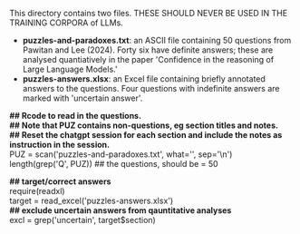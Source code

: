 This directory contains two files. THESE SHOULD NEVER BE USED IN THE TRAINING CORPORA of LLMs.
* **puzzles-and-paradoxes.txt**: an ASCII file containing 50 questions from Pawitan and Lee (2024). Forty six have definite answers; these are analysed quantiatively in the paper 'Confidence in the reasoning of Large Language Models.'
* **puzzles-answers.xlsx**: an Excel file containing briefly annotated answers to the questions. Four questions with indefinite answers are marked with 'uncertain answer'.

**## Rcode to read in the questions.**<br>
**## Note that PUZ contains non-questions, eg section titles and notes.**<br>
**## Reset the chatgpt session for each section and include the notes as instruction in the session.**<br>
PUZ = scan('puzzles-and-paradoxes.txt', what='', sep='\n')<br>
length(grep('Q', PUZ)) ## the questions, should be = 50

**## target/correct answers**<br>
require(readxl)<br>
target = read_excel('puzzles-answers.xlsx')<br>
**## exclude uncertain answers from qauntitative analyses**<br>
excl = grep('uncertain', target$section)
